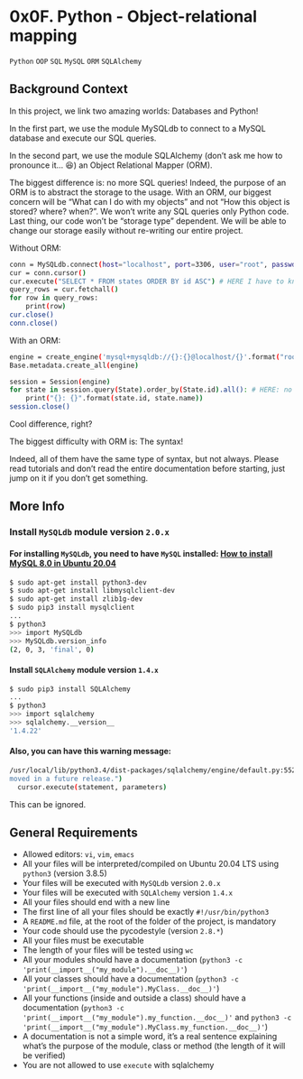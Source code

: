 # 0x0F. Python - Object-relational mapping
`Python` `OOP` `SQL` `MySQL` `ORM` `SQLAlchemy`

## Background Context
In this project, we link two amazing worlds: Databases and Python!

In the first part, we use the module MySQLdb to connect to a MySQL database and execute our SQL queries.

In the second part, we use the module SQLAlchemy (don’t ask me how to pronounce it… :laughing:) an Object Relational Mapper (ORM).

The biggest difference is: no more SQL queries! Indeed, the purpose of an ORM is to abstract the storage to the usage. With an ORM, our biggest concern will be “What can I do with my objects” and not “How this object is stored? where? when?”. We won’t write any SQL queries only Python code. Last thing, our code won’t be “storage type” dependent. We will be able to change our storage easily without re-writing our entire project.

Without ORM:
```bash
conn = MySQLdb.connect(host="localhost", port=3306, user="root", passwd="root", db="my_db", charset="utf8")
cur = conn.cursor()
cur.execute("SELECT * FROM states ORDER BY id ASC") # HERE I have to know SQL to grab all states in my database
query_rows = cur.fetchall()
for row in query_rows:
    print(row)
cur.close()
conn.close()
```
With an ORM:
```bash
engine = create_engine('mysql+mysqldb://{}:{}@localhost/{}'.format("root", "root", "my_db"), pool_pre_ping=True)
Base.metadata.create_all(engine)

session = Session(engine)
for state in session.query(State).order_by(State.id).all(): # HERE: no SQL query, only objects!
    print("{}: {}".format(state.id, state.name))
session.close()
```
Cool difference, right?

The biggest difficulty with ORM is: The syntax!

Indeed, all of them have the same type of syntax, but not always. Please read tutorials and don’t read the entire documentation before starting, just jump on it if you don’t get something.

## More Info
### Install `MySQLdb` module version `2.0.x`
#### For installing `MySQLdb`, you need to have `MySQL` installed: [How to install MySQL 8.0 in Ubuntu 20.04](https://intranet.alxswe.com/projects/272)
```bash
$ sudo apt-get install python3-dev
$ sudo apt-get install libmysqlclient-dev
$ sudo apt-get install zlib1g-dev
$ sudo pip3 install mysqlclient
...
$ python3
>>> import MySQLdb
>>> MySQLdb.version_info
(2, 0, 3, 'final', 0)
```

#### Install `SQLAlchemy` module version `1.4.x`
```bash
$ sudo pip3 install SQLAlchemy
...
$ python3
>>> import sqlalchemy
>>> sqlalchemy.__version__
'1.4.22'
```

#### Also, you can have this warning message:
```bash
/usr/local/lib/python3.4/dist-packages/sqlalchemy/engine/default.py:552: Warning: (1681, "'@@SESSION.GTID_EXECUTED' is deprecated and will be re
moved in a future release.")
  cursor.execute(statement, parameters)
```
This can be ignored.

## General Requirements
- Allowed editors: `vi`, `vim`, `emacs`
- All your files will be interpreted/compiled on Ubuntu 20.04 LTS using `python3` (version 3.8.5)
- Your files will be executed with `MySQLdb` version `2.0.x`
- Your files will be executed with `SQLAlchemy` version `1.4.x`
- All your files should end with a new line
- The first line of all your files should be exactly `#!/usr/bin/python3`
- A `README.md` file, at the root of the folder of the project, is mandatory
- Your code should use the pycodestyle (version `2.8.*`)
- All your files must be executable
- The length of your files will be tested using `wc`
- All your modules should have a documentation (`python3 -c 'print(__import__("my_module").__doc__)'`)
- All your classes should have a documentation (`python3 -c 'print(__import__("my_module").MyClass.__doc__)'`)
- All your functions (inside and outside a class) should have a documentation (`python3 -c 'print(__import__("my_module").my_function.__doc__)'` and `python3 -c 'print(__import__("my_module").MyClass.my_function.__doc__)'`)
- A documentation is not a simple word, it’s a real sentence explaining what’s the purpose of the module, class or method (the length of it will be verified)
- You are not allowed to use `execute` with sqlalchemy
